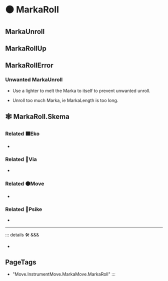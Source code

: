 # 🟠 <move>MarkaRoll</move>

## MarkaUnroll

## MarkaRollUp

## MarkaRollError

### Unwanted MarkaUnroll

- Use a lighter to melt the Marka to itself to prevent unwanted unroll.

- Unroll too much Marka, ie MarkaLength is too long.

## 🕸 MarkaRoll.Skema

### Related 🟩<eko>Eko</eko>

-

### Related 🔻<via>Via</via>

-

### Related 🟠<move>Move</move>

-

### Related 💜<psike>Psike</psike>

-

---

<!-- =================================================== -->
<!-- =================================================== -->
<!-- =================================================== -->
<!-- =================================================== -->
<!-- =================================================== -->
::: details 🛠 <dev>&&&</dev>

-

<h2>PageTags</h2>

- "Move.InstrumentMove.MarkaMove.MarkaRoll"
:::
